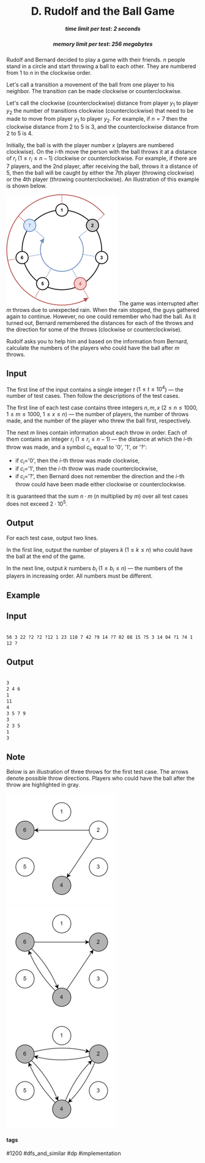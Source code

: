 <h1 style='text-align: center;'> D. Rudolf and the Ball Game</h1>

<h5 style='text-align: center;'>time limit per test: 2 seconds</h5>
<h5 style='text-align: center;'>memory limit per test: 256 megabytes</h5>

Rudolf and Bernard decided to play a game with their friends. $n$ people stand in a circle and start throwing a ball to each other. They are numbered from $1$ to $n$ in the clockwise order.

Let's call a transition a movement of the ball from one player to his neighbor. The transition can be made clockwise or counterclockwise.

Let's call the clockwise (counterclockwise) distance from player $y_1$ to player $y_2$ the number of transitions clockwise (counterclockwise) that need to be made to move from player $y_1$ to player $y_2$. For example, if $n=7$ then the clockwise distance from $2$ to $5$ is $3$, and the counterclockwise distance from $2$ to $5$ is $4$.

Initially, the ball is with the player number $x$ (players are numbered clockwise). On the $i$-th move the person with the ball throws it at a distance of $r_i$ ($1 \le r_i \le n - 1$) clockwise or counterclockwise. For example, if there are $7$ players, and the $2$nd player, after receiving the ball, throws it a distance of $5$, then the ball will be caught by either the $7$th player (throwing clockwise) or the $4$th player (throwing counterclockwise). An illustration of this example is shown below.

 ![](images/9b74f6d4c5991dacc37be972d6589d05a2c4111d.png) The game was interrupted after $m$ throws due to unexpected rain. When the rain stopped, the guys gathered again to continue. However, no one could remember who had the ball. As it turned out, Bernard remembered the distances for each of the throws and the direction for some of the throws (clockwise or counterclockwise).

Rudolf asks you to help him and based on the information from Bernard, calculate the numbers of the players who could have the ball after $m$ throws.

## Input

The first line of the input contains a single integer $t$ ($1 \le t \le 10^4$) — the number of test cases. Then follow the descriptions of the test cases.

The first line of each test case contains three integers $n, m, x$ ($2 \le n \le 1000$, $1 \le m \le 1000$, $1 \le x \le n$) — the number of players, the number of throws made, and the number of the player who threw the ball first, respectively.

The next $m$ lines contain information about each throw in order. Each of them contains an integer $r_i$ ($1 \le r_i \le n - 1$) — the distance at which the $i$-th throw was made, and a symbol $c_i$, equal to '0', '1', or '?':

* if $c_i$='0', then the $i$-th throw was made clockwise,
* if $c_i$='1', then the $i$-th throw was made counterclockwise,
* if $c_i$='?', then Bernard does not remember the direction and the $i$-th throw could have been made either clockwise or counterclockwise.

It is guaranteed that the sum $n \cdot m$ ($n$ multiplied by $m$) over all test cases does not exceed $2 \cdot 10^5$.

## Output

For each test case, output two lines.

In the first line, output the number of players $k$ ($1 \le k \le n$) who could have the ball at the end of the game.

In the next line, output $k$ numbers $b_i$ ($1 \le b_i \le n$) — the numbers of the players in increasing order. All numbers must be different.

## Example

## Input


```

56 3 22 ?2 ?2 ?12 1 23 110 7 42 ?9 14 ?7 02 08 15 ?5 3 14 04 ?1 ?4 1 12 ?
```
## Output


```

3
2 4 6 
1
11 
4
3 5 7 9 
3
2 3 5 
1
3 

```
## Note

Below is an illustration of three throws for the first test case. The arrows denote possible throw directions. Players who could have the ball after the throw are highlighted in gray.

 ![](images/5a8ff4c8b283e6df9f0b76dda19a81aeaabd3a79.png) ![](images/1ddeb694d723ab2632bc9f8edad5630a07f868a2.png) ![](images/3a40fb48621f960ae1150a94253f8381a7f66e1d.png) 

#### tags 

#1200 #dfs_and_similar #dp #implementation 